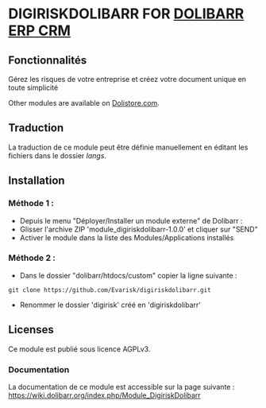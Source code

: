 # DIGIRISKDOLIBARR FOR [DOLIBARR ERP CRM](https://www.dolibarr.org)

## Fonctionnalités

Gérez les risques de votre entreprise et créez votre document unique en toute simplicité

Other modules are available on [Dolistore.com](https://www.dolistore.com).

## Traduction

La traduction de ce module peut être définie manuellement en éditant les fichiers dans le dossier *langs*.

## Installation

### Méthode 1 :

- Depuis le menu "Déployer/Installer un module externe" de Dolibarr : 
- Glisser l'archive ZIP 'module_digiriskdolibarr-1.0.0' et cliquer sur "SEND"
- Activer le module dans la liste des Modules/Applications installés

### Méthode 2 :

- Dans le dossier "dolibarr/htdocs/custom" copier la ligne suivante :
```
git clone https://github.com/Evarisk/digiriskdolibarr.git
```
- Renommer le dossier 'digirisk' créé en 'digiriskdolibarr'

## Licenses

Ce module est publié sous licence AGPLv3.

### Documentation

La documentation de ce module est accessible sur la page suivante :
https://wiki.dolibarr.org/index.php/Module_DigiriskDolibarr
